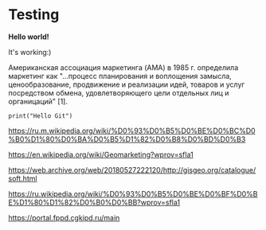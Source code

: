 # Testing

**Hello world!**

It's working:)

Американская ассоциация маркетинга (AMA) в 1985 г. определила маркетинг как "...процесс планирования и воплощения замысла, ценообразование, продвижение и реализации идей, товаров и услуг посредством обмена, удовлетворяющего цели отдельных лиц и органицаций" [1]. 

`print("Hello Git")`

https://ru.m.wikipedia.org/wiki/%D0%93%D0%B5%D0%BE%D0%BC%D0%B0%D1%80%D0%BA%D0%B5%D1%82%D0%B8%D0%BD%D0%B3

https://en.wikipedia.org/wiki/Geomarketing?wprov=sfla1

https://web.archive.org/web/20180527222120/http://gisgeo.org/catalogue/soft.html

https://ru.wikipedia.org/wiki/%D0%93%D0%B5%D0%BE%D0%BF%D0%BE%D1%80%D1%82%D0%B0%D0%BB?wprov=sfla1

https://portal.fppd.cgkipd.ru/main